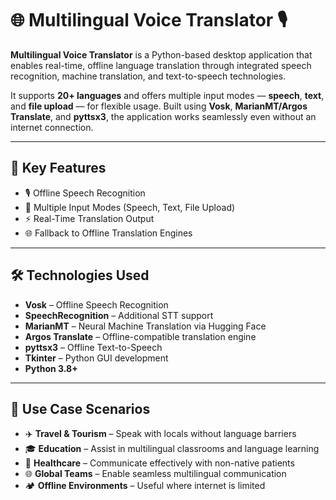 # 🌐 Multilingual Voice Translator 🎙️

**Multilingual Voice Translator** is a Python-based desktop application that enables real-time, offline language translation through integrated speech recognition, machine translation, and text-to-speech technologies.

It supports **20+ languages** and offers multiple input modes — **speech**, **text**, and **file upload** — for flexible usage. Built using **Vosk**, **MarianMT/Argos Translate**, and **pyttsx3**, the application works seamlessly even without an internet connection.

---

## 🔑 Key Features

- 🎙️ Offline Speech Recognition  
- 📝 Multiple Input Modes (Speech, Text, File Upload)  
- ⚡ Real-Time Translation Output  
- 🌐 Fallback to Offline Translation Engines  

---

## 🛠️ Technologies Used

- **Vosk** – Offline Speech Recognition  
- **SpeechRecognition** – Additional STT support  
- **MarianMT** – Neural Machine Translation via Hugging Face  
- **Argos Translate** – Offline-compatible translation engine  
- **pyttsx3** – Offline Text-to-Speech  
- **Tkinter** – Python GUI development  
- **Python 3.8+**

---

## 💼 Use Case Scenarios

- ✈️ **Travel & Tourism** – Speak with locals without language barriers  
- 🎓 **Education** – Assist in multilingual classrooms and language learning  
- 🏥 **Healthcare** – Communicate effectively with non-native patients  
- 🌐 **Global Teams** – Enable seamless multilingual communication  
- 🏕️ **Offline Environments** – Useful where internet is limited

